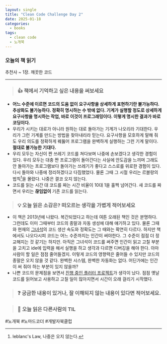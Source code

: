 ```yaml
---
layout: single
title: "Clean Code Challenge Day 2"
date: 2025-01-18
categories:
  - books
tags:
  - clean code
  - 노개북
---
```


### 오늘의 책 읽기

추천사 ~ 1장. 깨끗한 코드

---

> ### 👍 책에서 기억하고 싶은 내용을 써보세요

- <strong>어느 수준에 이르면 코드의 도움 없이 요구사항을 상세하게 표현하기란 불가능하다. 추상화도 불가능하다. 정확히 명시하는 수 밖에 없다. 기계가 실행할 정도로 상세하게 요구사항을 명시하는 작업, 바로 이것이 프로그래밍이다. 이렇게 명시한 결과가 바로 코딩이다.</strong>
- 우리가 시키는 대로가 아니라 원하는 대로 돌아가는 기계가 나오리라 기대한다. 우리가 그런 기계를 만드는 방법을 찾아내리라 믿는다. 요구사항을 모호하게 말해 줘도 우리 의도를 정확하게 꿰뚫어 프로그램을 완벽하게 실행하는 그런 기계 말이다. <strong>절대로 불가능한 기대다.</strong>
- 우리 모두는 자신이 짠 쓰레기 코드를 쳐다보며 나중에 손보겠다고 생각한 경험이 있다. 우리 모두는 대충 짠 프로그램이 돌아간다는 사실에 안도감을 느끼며 그래도 안 돌아가는 프로그램보다 돌아가는 쓰레기가 좋다고 스스로를 위로한 경험이 있다. 다시 돌아와 나중에 정리하겠다고 다짐했었다. 물론 그때 그 시절 우리는 르블랑의 법칙[^1]을 몰랐다. 나중은 결코 오지 않는다.
- 코드를 읽는 시간 대 코드를 짜는 시간 비율이 10대 1을 훌쩍 넘어간다. 새 코드를 짜면서 우리는 <strong> 끊임없이 </strong>기존 코드를 읽는다.

[^1]: leblanc's Law, 나중은 오지 않는다.

> ### 💡 오늘 읽은 소감은? 떠오르는 생각을 가볍게 적어보세요

- 이 책은 2013년에 나왔다. 복간되었다고 하는데 여튼 오래된 책인 것은 분명하다. 그런데도 이미 그때부터 코드의 종말과 자동 생성에 대해 얘기하고 있다. 물론 그때와 현재의 [그녀석](https://chatgpt.com)의 코드 생산 속도와 정확도는 그 때와는 확연히 다르다. 하지만 책에서도 나오다시피 코드는 어느 수준까지는 인간이 써야한다. 그 수준이 점점 더 정교해지는 것 같기는 하지만. 아직은 그녀석이 코드를 써주면 인간이 읽고 고칠 부분을 고치고 ide에 입력을 해서 실행을 하고 생각과 다르면 디버깅을 해야 한다. 아마 사람이 할 일은 점점 줄어들겠지. 이렇게 코드의 영향력은 줄어들 수 있지만 코드의 종말은 오지 않을 것 같다. 완벽한 시스템, 완벽한 자동화는 없다. 어딘가에는 인간이 써 줘야 하는 부분이 있지 않을까?
- 나쁜 코드의 문제점을 보면서 [진행 중인 플러터 프로젝트](https://lnssquare.github.io)가 생각이 났다. 점점 옛날 코드를 읽어보고 사용하고 고칠 일이 많아지면서 시간이 오래 걸리기 시작했다.

> ### ❓ 궁금한 내용이 있거나, 잘 이해되지 않는 내용이 있다면 적어보세요.

> ### 📗 오늘 읽은 다른사람의 TIL

#노개북 #노마드코더 #개발자북클럽

